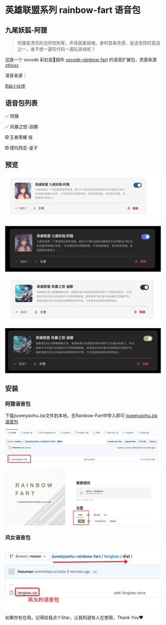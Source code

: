 # 英雄联盟系列 rainbow-fart 语音包

## 九尾妖狐-阿狸
>阿狸是漂亮的法师型刺客，声音甜美销魂，身材苗条性感，是造型控的首选之一，谁不想一遍写代码一遍玩游戏呢？

这是一个 vscode 彩虹屁🌈插件 [vscode-rainbow-fart](https://github.com/SaekiRaku/vscode-rainbow-fart) 的语音扩展包，灵感来源 [zthxxx](https://github.com/zthxxx/kugimiya-rainbow-fart)


语音来源：

[B站小伙伴](https://www.bilibili.com/video/BV1FW411X778?from=search&seid=2545271515529161195)

## 语音包列表
:white_check_mark: 阿狸

:white_check_mark: 风暴之怒-迦娜

:negative_squared_cross_mark: 王者荣耀 瑶

:negative_squared_cross_mark: 德玛西亚-皇子

## 预览

![white](./result/white.png)

![dark](./result/dark.png)

![fengbao](./result/fengbao.png)

![darkfeng](./result/dark_feng.png)


## 安装
### 阿狸语音包
下载jiuweiyaohu.zip文件到本地，在Rainbow-Fart中导入即可
[jiuweiyaohu.zip语音包](https://github.com/lineuman/jiuweiyaohu-rainbow-fart/files/4813398/jiuweiyaohu.zip)

![zipfile](./result/zipfile.png)


![import](./result/import.png)

### 风女语音包
![voice](./result/fengvoice.png)


如果你有在用，记得给我点个Star，让我知道有人在使用，Thank You❤️

